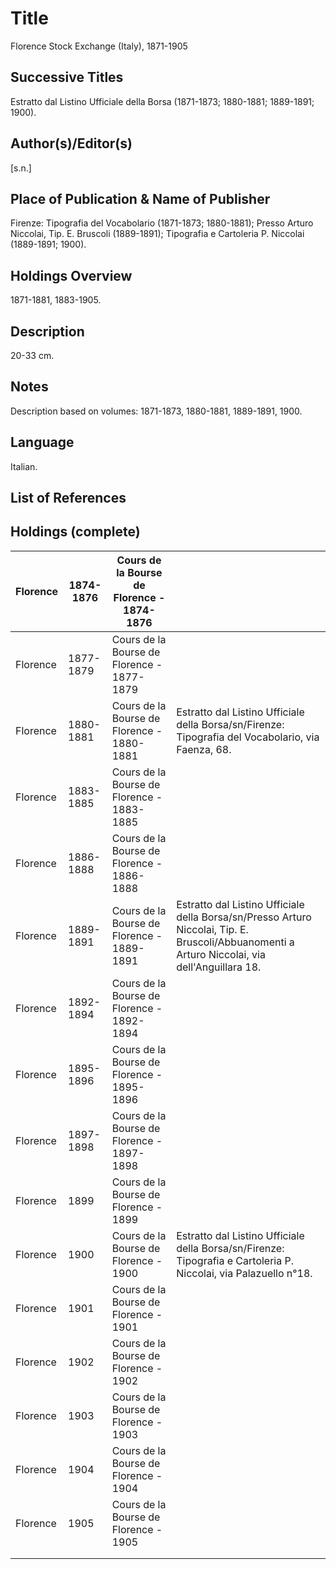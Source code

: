 # Title
Florence Stock Exchange (Italy), 1871-1905

## Successive Titles
Estratto dal Listino Ufficiale della Borsa (1871-1873; 1880-1881; 1889-1891; 1900).

## Author(s)/Editor(s)
[s.n.]

## Place of Publication & Name of Publisher
Firenze: Tipografia del Vocabolario (1871-1873; 1880-1881); Presso Arturo Niccolai, Tip. E. Bruscoli (1889-1891); Tipografia e Cartoleria P. Niccolai (1889-1891; 1900).

## Holdings Overview
1871-1881, 1883-1905.

## Description
20-33 cm.

## Notes
Description based on volumes: 1871-1873, 1880-1881, 1889-1891, 1900.

## Language
Italian.

## List of References

## Holdings (complete)

| Florence | 1874-1876 | Cours de la Bourse de Florence - 1874-1876 |                                                                                                                                                |
|----------|-----------|--------------------------------------------|------------------------------------------------------------------------------------------------------------------------------------------------|
| Florence | 1877-1879 | Cours de la Bourse de Florence - 1877-1879 |                                                                                                                                                |
| Florence | 1880-1881 | Cours de la Bourse de Florence - 1880-1881 | Estratto dal Listino Ufficiale della Borsa/sn/Firenze: Tipografia del Vocabolario, via Faenza, 68.                                             |
| Florence | 1883-1885 | Cours de la Bourse de Florence - 1883-1885 |                                                                                                                                                |
| Florence | 1886-1888 | Cours de la Bourse de Florence - 1886-1888 |                                                                                                                                                |
| Florence | 1889-1891 | Cours de la Bourse de Florence - 1889-1891 | Estratto dal Listino Ufficiale della Borsa/sn/Presso Arturo Niccolai, Tip. E. Bruscoli/Abbuanomenti a Arturo Niccolai, via dell'Anguillara 18. |
| Florence | 1892-1894 | Cours de la Bourse de Florence - 1892-1894 |                                                                                                                                                |
| Florence | 1895-1896 | Cours de la Bourse de Florence - 1895-1896 |                                                                                                                                                |
| Florence | 1897-1898 | Cours de la Bourse de Florence - 1897-1898 |                                                                                                                                                |
| Florence | 1899      | Cours de la Bourse de Florence - 1899      |                                                                                                                                                |
| Florence | 1900      | Cours de la Bourse de Florence - 1900      | Estratto dal Listino Ufficiale della Borsa/sn/Firenze: Tipografia e Cartoleria P. Niccolai, via Palazuello n°18.                               |
| Florence | 1901      | Cours de la Bourse de Florence - 1901      |                                                                                                                                                |
| Florence | 1902      | Cours de la Bourse de Florence - 1902      |                                                                                                                                                |
| Florence | 1903      | Cours de la Bourse de Florence - 1903      |                                                                                                                                                |
| Florence | 1904      | Cours de la Bourse de Florence - 1904      |                                                                                                                                                |
| Florence | 1905      | Cours de la Bourse de Florence - 1905      |                                                                                                                                                |
|          |           |                                            |                                                                                                                                                |
|          |           |                                            |                                                                                                                                                |
